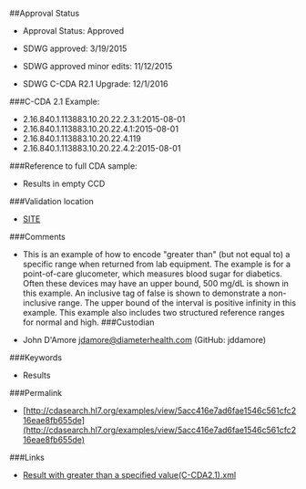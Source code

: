 ##Approval Status 

* Approval Status: Approved
* SDWG approved: 3/19/2015
* SDWG approved minor edits: 11/12/2015

* SDWG C-CDA R2.1 Upgrade: 12/1/2016    

###C-CDA 2.1 Example: 

* 2.16.840.1.113883.10.20.22.2.3.1:2015-08-01
* 2.16.840.1.113883.10.20.22.4.1:2015-08-01
* 2.16.840.1.113883.10.20.22.4.119
* 2.16.840.1.113883.10.20.22.4.2:2015-08-01

###Reference to full CDA sample:
* Results in empty CCD


###Validation location

* [SITE](https://sitenv.org/sandbox-ccda/ccda-validator)


###Comments

* This is an example of how to encode "greater than" (but not equal to) a specific range when returned from lab equipment. The example is for a point-of-care glucometer, which measures blood sugar for diabetics. Often these devices may have an upper bound, 500 mg/dL is shown in this example. An inclusive tag of false is shown to demonstrate a non-inclusive range. The upper bound of the interval is positive infinity in this example. This example also includes two structured reference ranges for normal and high.
###Custodian

* John D'Amore jdamore@diameterhealth.com (GitHub: jddamore)



###Keywords

* Results

###Permalink 

* [http://cdasearch.hl7.org/examples/view/5acc416e7ad6fae1546c561cfc216eae8fb655de](http://cdasearch.hl7.org/examples/view/5acc416e7ad6fae1546c561cfc216eae8fb655de)

###Links 

* [Result with greater than a specified value(C-CDA2.1).xml](https://github.com/HL7/C-CDA-Examples/tree/master/Results/Result%20with%20greater%20than%20a%20specified%20value/Result%20with%20greater%20than%20a%20specified%20value%28C-CDA2.1%29.xml)
